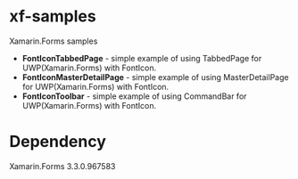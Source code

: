 # xf-samples
Xamarin.Forms samples
* **FontIconTabbedPage** - simple example of using TabbedPage for UWP(Xamarin.Forms) with FontIcon.
* **FontIconMasterDetailPage** - simple example of using MasterDetailPage for UWP(Xamarin.Forms) with FontIcon.
* **FontIconToolbar** - simple example of using CommandBar for UWP(Xamarin.Forms) with FontIcon.

# Dependency
Xamarin.Forms 3.3.0.967583
